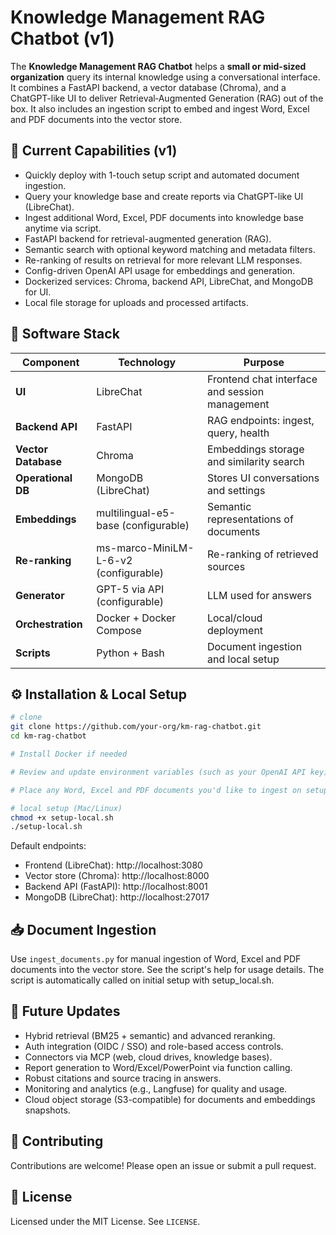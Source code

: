 # Knowledge Management RAG Chatbot (v1)

The **Knowledge Management RAG Chatbot** helps a **small or mid-sized organization** query its internal knowledge using a conversational interface. It combines a FastAPI backend, a vector database (Chroma), and a ChatGPT-like UI to deliver Retrieval‑Augmented Generation (RAG) out of the box. It also includes an ingestion script to embed and ingest Word, Excel and PDF documents into the vector store.

## 🧩 Current Capabilities (v1)

- Quickly deploy with 1-touch setup script and automated document ingestion.
- Query your knowledge base and create reports via ChatGPT-like UI (LibreChat).
- Ingest additional Word, Excel, PDF documents into knowledge base anytime via script.
- FastAPI backend for retrieval-augmented generation (RAG).
- Semantic search with optional keyword matching and metadata filters.
- Re-ranking of results on retrieval for more relevant LLM responses.
- Config-driven OpenAI API usage for embeddings and generation.
- Dockerized services: Chroma, backend API, LibreChat, and MongoDB for UI.
- Local file storage for uploads and processed artifacts.

## 🧱 Software Stack

| Component | Technology | Purpose |
|---|---|---|
| **UI** | LibreChat | Frontend chat interface and session management |
| **Backend API** | FastAPI | RAG endpoints: ingest, query, health |
| **Vector Database** | Chroma | Embeddings storage and similarity search |
| **Operational DB** | MongoDB (LibreChat) | Stores UI conversations and settings |
| **Embeddings** | multilingual-e5-base (configurable) | Semantic representations of documents |
| **Re-ranking** | ms-marco-MiniLM-L-6-v2 (configurable) | Re-ranking of retrieved sources |
| **Generator** | GPT-5 via API (configurable) | LLM used for answers |
| **Orchestration** | Docker + Docker Compose | Local/cloud deployment |
| **Scripts** | Python + Bash | Document ingestion and local setup |

## ⚙️ Installation & Local Setup

```bash
# clone
git clone https://github.com/your-org/km-rag-chatbot.git
cd km-rag-chatbot

# Install Docker if needed

# Review and update environment variables (such as your OpenAI API key) in .env, config.py and docker-compose.yml

# Place any Word, Excel and PDF documents you'd like to ingest on setup in ./data/documents

# local setup (Mac/Linux)
chmod +x setup-local.sh
./setup-local.sh
```

Default endpoints:
- Frontend (LibreChat): http://localhost:3080
- Vector store (Chroma): http://localhost:8000
- Backend API (FastAPI): http://localhost:8001
- MongoDB (LibreChat): http://localhost:27017

## 📥 Document Ingestion

Use `ingest_documents.py` for manual ingestion of Word, Excel and PDF documents into the vector store. See the script's help for usage details. The script is automatically called on initial setup with setup_local.sh.

## 🔮 Future Updates

- Hybrid retrieval (BM25 + semantic) and advanced reranking.
- Auth integration (OIDC / SSO) and role-based access controls.
- Connectors via MCP (web, cloud drives, knowledge bases).
- Report generation to Word/Excel/PowerPoint via function calling.
- Robust citations and source tracing in answers.
- Monitoring and analytics (e.g., Langfuse) for quality and usage.
- Cloud object storage (S3-compatible) for documents and embeddings snapshots.

## 🤝 Contributing

Contributions are welcome! Please open an issue or submit a pull request.

## 📄 License

Licensed under the MIT License. See `LICENSE`.
